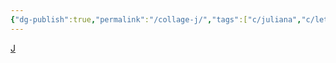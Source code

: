 ```yaml
---
{"dg-publish":true,"permalink":"/collage-j/","tags":["c/juliana","c/letters","c/lamp","c/circle","c/phone","c/yellow","c/red","c/series","c/flat-background"],"created":"2024-01-02T09:11:53.596-05:00","updated":"2024-01-02T09:14:14.877-05:00"}
---
```



[J](https://www.instagram.com/p/B8r0P6OBdz0/)
